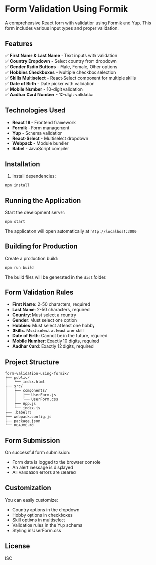 # Form Validation Using Formik

A comprehensive React form with validation using Formik and Yup. This form includes various input types and proper validation.

## Features

✅ **First Name & Last Name** - Text inputs with validation  
✅ **Country Dropdown** - Select country from dropdown  
✅ **Gender Radio Buttons** - Male, Female, Other options  
✅ **Hobbies Checkboxes** - Multiple checkbox selection  
✅ **Skills Multiselect** - React-Select component for multiple skills  
✅ **Date of Birth** - Date picker with validation  
✅ **Mobile Number** - 10-digit validation  
✅ **Aadhar Card Number** - 12-digit validation  

## Technologies Used

- **React 18** - Frontend framework
- **Formik** - Form management
- **Yup** - Schema validation
- **React-Select** - Multiselect dropdown
- **Webpack** - Module bundler
- **Babel** - JavaScript compiler

## Installation

1. Install dependencies:
```bash
npm install
```

## Running the Application

Start the development server:
```bash
npm start
```

The application will open automatically at `http://localhost:3000`

## Building for Production

Create a production build:
```bash
npm run build
```

The build files will be generated in the `dist` folder.

## Form Validation Rules

- **First Name**: 2-50 characters, required
- **Last Name**: 2-50 characters, required
- **Country**: Must select a country
- **Gender**: Must select one option
- **Hobbies**: Must select at least one hobby
- **Skills**: Must select at least one skill
- **Date of Birth**: Cannot be in the future, required
- **Mobile Number**: Exactly 10 digits, required
- **Aadhar Card**: Exactly 12 digits, required

## Project Structure

```
form-validation-using-formik/
├── public/
│   └── index.html
├── src/
│   ├── components/
│   │   ├── UserForm.js
│   │   └── UserForm.css
│   ├── App.js
│   └── index.js
├── .babelrc
├── webpack.config.js
├── package.json
└── README.md
```

## Form Submission

On successful form submission:
- Form data is logged to the browser console
- An alert message is displayed
- All validation errors are cleared

## Customization

You can easily customize:
- Country options in the dropdown
- Hobby options in checkboxes
- Skill options in multiselect
- Validation rules in the Yup schema
- Styling in UserForm.css

## License

ISC
